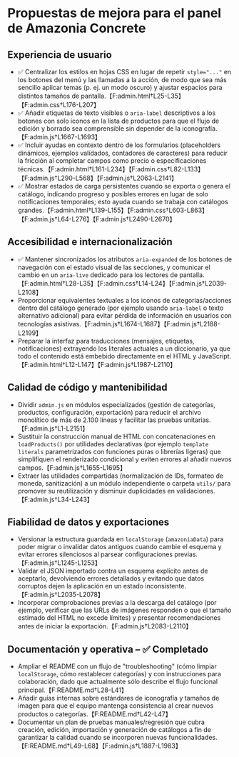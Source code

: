 # Propuestas de mejora para el panel de Amazonia Concrete

## Experiencia de usuario
- ✅ Centralizar los estilos en hojas CSS en lugar de repetir `style="..."` en los botones del menú y las llamadas a la acción, de modo que sea más sencillo aplicar temas (p. ej. un modo oscuro) y ajustar espacios para distintos tamaños de pantalla.【F:admin.html†L25-L35】【F:admin.css†L176-L207】
- ✅ Añadir etiquetas de texto visibles o `aria-label` descriptivos a los botones con solo iconos en la lista de productos para que el flujo de edición y borrado sea comprensible sin depender de la iconografía.【F:admin.js†L1667-L1693】
- ✅ Incluir ayudas en contexto dentro de los formularios (placeholders dinámicos, ejemplos validados, contadores de caracteres) para reducir la fricción al completar campos como precio o especificaciones técnicas.【F:admin.html†L161-L234】【F:admin.css†L82-L133】【F:admin.js†L290-L568】【F:admin.js†L2063-L2141】
- ✅ Mostrar estados de carga persistentes cuando se exporta o genera el catálogo, indicando progreso y posibles errores en lugar de solo notificaciones temporales; esto ayuda cuando se trabaja con catálogos grandes.【F:admin.html†L139-L155】【F:admin.css†L603-L863】【F:admin.js†L64-L276】【F:admin.js†L2490-L2670】

## Accesibilidad e internacionalización
- ✅ Mantener sincronizados los atributos `aria-expanded` de los botones de navegación con el estado visual de las secciones, y comunicar el cambio en un `aria-live` dedicado para los lectores de pantalla.【F:admin.html†L28-L35】【F:admin.css†L14-L24】【F:admin.js†L2039-L2108】
- Proporcionar equivalentes textuales a los iconos de categorías/acciones dentro del catálogo generado (por ejemplo usando `aria-label` o texto alternativo adicional) para evitar pérdida de información en usuarios con tecnologías asistivas.【F:admin.js†L1674-L1687】【F:admin.js†L2188-L2199】
- Preparar la interfaz para traducciones (mensajes, etiquetas, notificaciones) extrayendo los literales actuales a un diccionario, ya que todo el contenido está embebido directamente en el HTML y JavaScript.【F:admin.html†L12-L147】【F:admin.js†L1987-L2110】

## Calidad de código y mantenibilidad
- Dividir `admin.js` en módulos especializados (gestión de categorías, productos, configuración, exportación) para reducir el archivo monolítico de más de 2.100 líneas y facilitar las pruebas unitarias.【F:admin.js†L1-L2151】
- Sustituir la construcción manual de HTML con concatenaciones en `loadProducts()` por utilidades declarativas (por ejemplo `template literals` parametrizados con funciones puras o librerías ligeras) que simplifiquen el renderizado condicional y eviten errores al añadir nuevos campos.【F:admin.js†L1655-L1695】
- Extraer las utilidades compartidas (normalización de IDs, formateo de moneda, sanitización) a un módulo independiente o carpeta `utils/` para promover su reutilización y disminuir duplicidades en validaciones.【F:admin.js†L34-L243】

## Fiabilidad de datos y exportaciones
- Versionar la estructura guardada en `localStorage` (`amazoniaData`) para poder migrar o invalidar datos antiguos cuando cambie el esquema y evitar errores silenciosos al parsear configuraciones previas.【F:admin.js†L1245-L1253】
- Validar el JSON importado contra un esquema explícito antes de aceptarlo, devolviendo errores detallados y evitando que datos corruptos dejen la aplicación en un estado inconsistente.【F:admin.js†L2035-L2078】
- Incorporar comprobaciones previas a la descarga del catálogo (por ejemplo, verificar que las URLs de imágenes responden o que el tamaño estimado del HTML no excede límites) y presentar recomendaciones antes de iniciar la exportación.【F:admin.js†L2083-L2110】

## Documentación y operativa – ✅ Completado
- Ampliar el README con un flujo de "troubleshooting" (cómo limpiar `localStorage`, cómo restablecer categorías) y con instrucciones para colaboración, dado que actualmente sólo describe el flujo funcional principal.【F:README.md†L28-L41】
- Añadir guías internas sobre estándares de iconografía y tamaños de imagen para que el equipo mantenga consistencia al crear nuevos productos o categorías.【F:README.md†L42-L47】
- Documentar un plan de pruebas manuales/regresión que cubra creación, edición, importación y generación de catálogos a fin de garantizar la calidad cuando se incorporen nuevas funcionalidades.【F:README.md†L49-L68】【F:admin.js†L1887-L1983】
